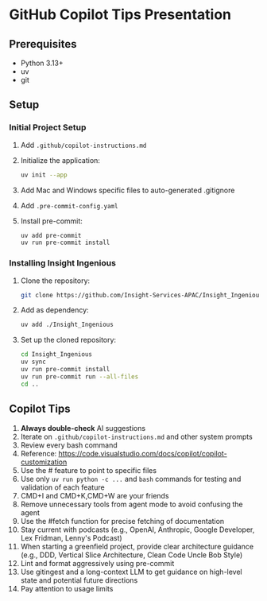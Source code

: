 # GitHub Copilot Tips Presentation

## Prerequisites

- Python 3.13+
- uv
- git

## Setup

### Initial Project Setup

1. Add `.github/copilot-instructions.md`

2. Initialize the application:
   ```bash
   uv init --app
   ```

3. Add Mac and Windows specific files to auto-generated .gitignore

4. Add `.pre-commit-config.yaml`

5. Install pre-commit:
   ```bash
   uv add pre-commit
   uv run pre-commit install
   ```

### Installing Insight Ingenious

1. Clone the repository:
   ```bash
   git clone https://github.com/Insight-Services-APAC/Insight_Ingenious.git
   ```

2. Add as dependency:
   ```bash
   uv add ./Insight_Ingenious
   ```

3. Set up the cloned repository:
   ```bash
   cd Insight_Ingenious
   uv sync
   uv run pre-commit install
   uv run pre-commit run --all-files
   cd ..
   ```

## Copilot Tips

1. **Always double-check** AI suggestions
2. Iterate on `.github/copilot-instructions.md` and other system prompts
3. Review every bash command
4. Reference: https://code.visualstudio.com/docs/copilot/copilot-customization
5. Use the # feature to point to specific files
6. Use only `uv run python -c ...` and `bash` commands for testing and validation of each feature
7. CMD+I and CMD+K,CMD+W are your friends
8. Remove unnecessary tools from agent mode to avoid confusing the agent
9. Use the #fetch function for precise fetching of documentation
10. Stay current with podcasts (e.g., OpenAI, Anthropic, Google Developer, Lex Fridman, Lenny's Podcast)
11. When starting a greenfield project, provide clear architecture guidance (e.g., DDD, Vertical Slice Architecture, Clean Code Uncle Bob Style)
12. Lint and format aggressively using pre-commit
13. Use gitingest and a long-context LLM to get guidance on high-level state and potential future directions
14. Pay attention to usage limits